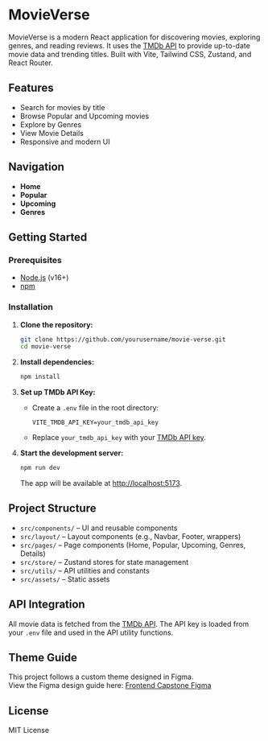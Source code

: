# MovieVerse

MovieVerse is a modern React application for discovering movies, exploring genres, and reading reviews. It uses the [TMDb API](https://www.themoviedb.org/documentation/api) to provide up-to-date movie data and trending titles. Built with Vite, Tailwind CSS, Zustand, and React Router.


## Features

- Search for movies by title
- Browse Popular and Upcoming movies
- Explore by Genres
- View Movie Details
- Responsive and modern UI

## Navigation

- **Home**
- **Popular**
- **Upcoming**
- **Genres**

## Getting Started

### Prerequisites

- [Node.js](https://nodejs.org/) (v16+)
- [npm](https://www.npmjs.com/)

### Installation

1. **Clone the repository:**

   ```sh
   git clone https://github.com/yourusername/movie-verse.git
   cd movie-verse
   ```

2. **Install dependencies:**

   ```sh
   npm install
   ```

3. **Set up TMDb API Key:**

   - Create a `.env` file in the root directory:
     ```
     VITE_TMDB_API_KEY=your_tmdb_api_key
     ```
   - Replace `your_tmdb_api_key` with your [TMDb API key](https://www.themoviedb.org/settings/api).

4. **Start the development server:**
   ```sh
   npm run dev
   ```
   The app will be available at [http://localhost:5173](http://localhost:5173).

## Project Structure

- `src/components/` – UI and reusable components
- `src/layout/` – Layout components (e.g., Navbar, Footer, wrappers)
- `src/pages/` – Page components (Home, Popular, Upcoming, Genres, Details)
- `src/store/` – Zustand stores for state management
- `src/utils/` – API utilities and constants
- `src/assets/` – Static assets

## API Integration

All movie data is fetched from the [TMDb API](https://www.themoviedb.org/documentation/api). The API key is loaded from your `.env` file and used in the API utility functions.

## Theme Guide

This project follows a custom theme designed in Figma.  
View the Figma design guide here: [Frontend Capstone Figma](https://www.figma.com/design/MWrQmDI8DYsrMAPE29DKsM/Frontend-Capstone?node-id=3-352&t=xceWZgd7i9WypEZQ-1)

## License

MIT License
